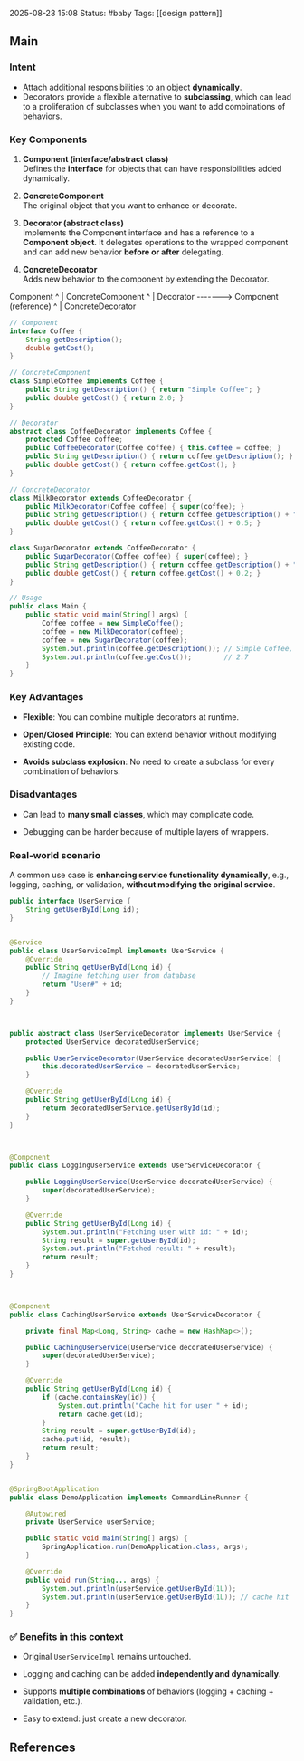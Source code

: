 2025-08-23 15:08
Status: #baby
Tags: [[design pattern]]
## Main
### **Intent**

- Attach additional responsibilities to an object **dynamically**.
- Decorators provide a flexible alternative to **subclassing**, which can lead to a proliferation of subclasses when you want to add combinations of behaviors.

### **Key Components**

1. **Component (interface/abstract class)**  
    Defines the **interface** for objects that can have responsibilities added dynamically.
    
2. **ConcreteComponent**  
    The original object that you want to enhance or decorate.
    
3. **Decorator (abstract class)**  
    Implements the Component interface and has a reference to a **Component object**. It delegates operations to the wrapped component and can add new behavior **before or after** delegating.
    
4. **ConcreteDecorator**  
    Adds new behavior to the component by extending the Decorator.

Component
   ^
   |
ConcreteComponent
   ^
   |
Decorator -------> Component (reference)
   ^
   |
ConcreteDecorator




```java
// Component
interface Coffee {
    String getDescription();
    double getCost();
}

// ConcreteComponent
class SimpleCoffee implements Coffee {
    public String getDescription() { return "Simple Coffee"; }
    public double getCost() { return 2.0; }
}

// Decorator
abstract class CoffeeDecorator implements Coffee {
    protected Coffee coffee;
    public CoffeeDecorator(Coffee coffee) { this.coffee = coffee; }
    public String getDescription() { return coffee.getDescription(); }
    public double getCost() { return coffee.getCost(); }
}

// ConcreteDecorator
class MilkDecorator extends CoffeeDecorator {
    public MilkDecorator(Coffee coffee) { super(coffee); }
    public String getDescription() { return coffee.getDescription() + ", Milk"; }
    public double getCost() { return coffee.getCost() + 0.5; }
}

class SugarDecorator extends CoffeeDecorator {
    public SugarDecorator(Coffee coffee) { super(coffee); }
    public String getDescription() { return coffee.getDescription() + ", Sugar"; }
    public double getCost() { return coffee.getCost() + 0.2; }
}

// Usage
public class Main {
    public static void main(String[] args) {
        Coffee coffee = new SimpleCoffee();
        coffee = new MilkDecorator(coffee);
        coffee = new SugarDecorator(coffee);
        System.out.println(coffee.getDescription()); // Simple Coffee, Milk, Sugar
        System.out.println(coffee.getCost());        // 2.7
    }
}

```


### **Key Advantages**

- **Flexible**: You can combine multiple decorators at runtime.
    
- **Open/Closed Principle**: You can extend behavior without modifying existing code.
    
- **Avoids subclass explosion**: No need to create a subclass for every combination of behaviors.
    

### **Disadvantages**

- Can lead to **many small classes**, which may complicate code.
    
- Debugging can be harder because of multiple layers of wrappers.
    

### Real-world scenario

A common use case is **enhancing service functionality dynamically**, e.g., logging, caching, or validation, **without modifying the original service**.

```java
public interface UserService {
    String getUserById(Long id);
}


@Service
public class UserServiceImpl implements UserService {
    @Override
    public String getUserById(Long id) {
        // Imagine fetching user from database
        return "User#" + id;
    }
}



public abstract class UserServiceDecorator implements UserService {
    protected UserService decoratedUserService;

    public UserServiceDecorator(UserService decoratedUserService) {
        this.decoratedUserService = decoratedUserService;
    }

    @Override
    public String getUserById(Long id) {
        return decoratedUserService.getUserById(id);
    }
}



@Component
public class LoggingUserService extends UserServiceDecorator {

    public LoggingUserService(UserService decoratedUserService) {
        super(decoratedUserService);
    }

    @Override
    public String getUserById(Long id) {
        System.out.println("Fetching user with id: " + id);
        String result = super.getUserById(id);
        System.out.println("Fetched result: " + result);
        return result;
    }
}



@Component
public class CachingUserService extends UserServiceDecorator {

    private final Map<Long, String> cache = new HashMap<>();

    public CachingUserService(UserService decoratedUserService) {
        super(decoratedUserService);
    }

    @Override
    public String getUserById(Long id) {
        if (cache.containsKey(id)) {
            System.out.println("Cache hit for user " + id);
            return cache.get(id);
        }
        String result = super.getUserById(id);
        cache.put(id, result);
        return result;
    }
}


@SpringBootApplication
public class DemoApplication implements CommandLineRunner {

    @Autowired
    private UserService userService;

    public static void main(String[] args) {
        SpringApplication.run(DemoApplication.class, args);
    }

    @Override
    public void run(String... args) {
        System.out.println(userService.getUserById(1L));
        System.out.println(userService.getUserById(1L)); // cache hit
    }
}

```


### ✅ **Benefits in this context**

- Original `UserServiceImpl` remains untouched.
    
- Logging and caching can be added **independently and dynamically**.
    
- Supports **multiple combinations** of behaviors (logging + caching + validation, etc.).
    
- Easy to extend: just create a new decorator.


## References